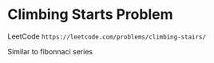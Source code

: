 
# Climbing Starts Problem
LeetCode `https://leetcode.com/problems/climbing-stairs/`

Similar to fibonnaci series